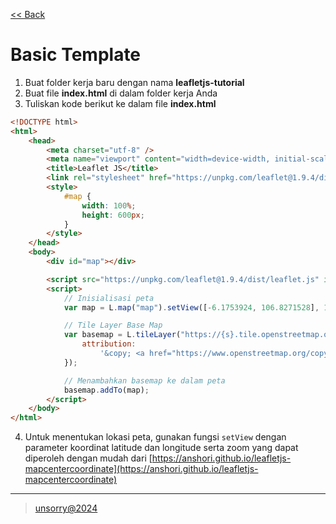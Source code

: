 [<< Back](../README.md)

# Basic Template

1. Buat folder kerja baru dengan nama **leafletjs-tutorial**
2. Buat file **index.html** di dalam folder kerja Anda
3. Tuliskan kode berikut ke dalam file **index.html**

```html
<!DOCTYPE html>
<html>
	<head>
		<meta charset="utf-8" />
		<meta name="viewport" content="width=device-width, initial-scale=1.0" />
		<title>Leaflet JS</title>
		<link rel="stylesheet" href="https://unpkg.com/leaflet@1.9.4/dist/leaflet.css" integrity="sha256-p4NxAoJBhIIN+hmNHrzRCf9tD/miZyoHS5obTRR9BMY=" crossorigin="" />
		<style>
			#map {
				width: 100%;
				height: 600px;
			}
		</style>
	</head>
	<body>
		<div id="map"></div>

		<script src="https://unpkg.com/leaflet@1.9.4/dist/leaflet.js" integrity="sha256-20nQCchB9co0qIjJZRGuk2/Z9VM+kNiyxNV1lvTlZBo=" crossorigin=""></script>
		<script>
			// Inisialisasi peta
			var map = L.map("map").setView([-6.1753924, 106.8271528], 13);

			// Tile Layer Base Map
			var basemap = L.tileLayer("https://{s}.tile.openstreetmap.org/{z}/{x}/{y}.png", {
				attribution:
					'&copy; <a href="https://www.openstreetmap.org/copyright">OpenStreetMap</a> contributors',
			});

			// Menambahkan basemap ke dalam peta
			basemap.addTo(map);
		</script>
	</body>
</html>
```

4. Untuk menentukan lokasi peta, gunakan fungsi `setView` dengan parameter koordinat latitude dan longitude serta zoom yang dapat diperoleh dengan mudah dari [https://anshori.github.io/leafletjs-mapcentercoordinate](https://anshori.github.io/leafletjs-mapcentercoordinate)

---
> [unsorry@2024](https://unsorry.net)